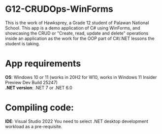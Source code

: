 # G12-CRUDOps-WinForms
This is the work of Hawksprey, a Grade 12 student of Palawan National School.
This app is a demo application of C# using WinForms, and showcasing the CRUD or "Create, read, update and delete" operations inside an application
as the work for the OOP part of C#/.NET lessons the student is taking.

# App requirements
**OS**: Windows 10 or 11 (works in 20H2 for W10, works in Windows 11 Insider Preview Dev Build 25247)<br>
**.NET version**: .NET 7 or .NET 6.0

# Compiling code:
**IDE**: Visual Studio 2022
You need to select .NET desktop development workload as a pre-requisite.
